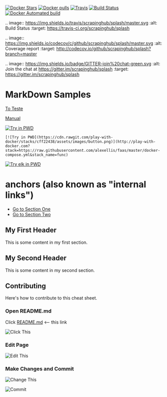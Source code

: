  [![Docker Stars](https://img.shields.io/docker/stars/jrottenberg/ffmpeg.svg?style=plastic)](https://registry.hub.docker.com/v2/repositories/jrottenberg/ffmpeg/stars/count/) [![Docker pulls](https://img.shields.io/docker/pulls/jrottenberg/ffmpeg.svg?style=plastic)](https://registry.hub.docker.com/v2/repositories/jrottenberg/ffmpeg/)
[![Travis](https://img.shields.io/travis/jrottenberg/ffmpeg/master.svg?maxAge=300?style=plastic)](https://travis-ci.org/jrottenberg/ffmpeg)
[![Build Status](https://dev.azure.com/video-tools/ffmpeg/_apis/build/status/jrottenberg.ffmpeg)](https://dev.azure.com/video-tools/ffmpeg/_build/latest?definitionId=1)
[![Docker Automated build](https://img.shields.io/docker/automated/jrottenberg/ffmpeg.svg?maxAge=2592000?style=plastic)](https://github.com/jrottenberg/ffmpeg/)

.. image:: https://img.shields.io/travis/scrapinghub/splash/master.svg
   :alt: Build Status
   :target: https://travis-ci.org/scrapinghub/splash

.. image:: https://img.shields.io/codecov/c/github/scrapinghub/splash/master.svg
   :alt: Coverage report
   :target: http://codecov.io/github/scrapinghub/splash?branch=master

.. image:: https://img.shields.io/badge/GITTER-join%20chat-green.svg
   :alt: Join the chat at https://gitter.im/scrapinghub/splash
   :target: https://gitter.im/scrapinghub/splash


# MarkDown Samples


[To Teste ](http://dillinger.io/?utm_source=nickjanetakis.com&utm_medium=pdf&utm_campaign=crash%20course%20with%20markdown)

[Manual ](https://nickjanetakis.com/assets/downloads/guides/crash-course-with-markdown-7f3a.pdf?utm_source=njwebsite&utm_medium=newsletter&utm_campaign=newsletter)

[![Try in PWD](https://cdn.rawgit.com/play-with-docker/stacks/cff22438/assets/images/button.png)](http://play-with-docker.com?stack=https://raw.githubusercontent.com/alexellis/faas/master/docker-compose.yml&stack_name=func)
```
[![Try in PWD](https://cdn.rawgit.com/play-with-docker/stacks/cff22438/assets/images/button.png)](http://play-with-docker.com?stack=https://raw.githubusercontent.com/alexellis/faas/master/docker-compose.yml&stack_name=func)
```
[![Try elk in PWD](https://cdn.rawgit.com/play-with-docker/stacks/cff22438/assets/images/button.png)](http://play-with-docker.com?stack=https://raw.githubusercontent.com/Luismcplopes/elk-docker/master/docker-compose.yml&stack_name=func)



# anchors (also known as "internal links")

- [Go to Section One](#sectionOne)
- [Go to Section Two](#sectionTwo)

<a name="sectionOne"></a>
## My First Header ##
This is some content in my first section.

<a name="sectionTwo"></a>
## My Second Header ##
This is some content in my second section.


## Contributing

Here's how to contribute to this cheat sheet.

### Open README.md

Click [README.md](https://github.com/wsargent/docker-cheat-sheet/blob/master/README.md) <-- this link

![Click This](images/click.png)

### Edit Page

![Edit This](images/edit.png)

### Make Changes and Commit

![Change This](images/change.png)

![Commit](images/commit.png)

